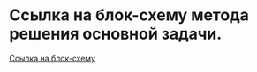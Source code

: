 # Ссылка на блок-схему метода решения основной задачи.

[Ссылка на блок-схему](https://drive.google.com/file/d/1RXoVDI-GFhhqPo_6M7jx5VI7FaSbXdty/view?usp=sharing)